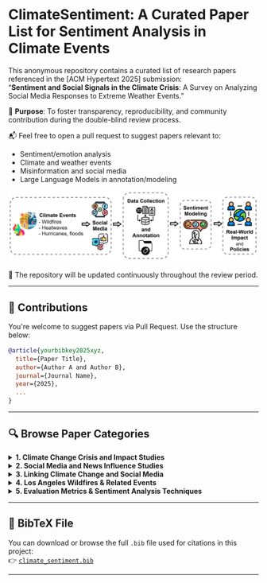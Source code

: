 # ClimateSentiment: A Curated Paper List for Sentiment Analysis in Climate Events

This anonymous repository contains a curated list of research papers referenced in the [ACM Hypertext 2025] submission:  
“**Sentiment and Social Signals in the Climate Crisis**: A Survey on Analyzing Social Media Responses to Extreme Weather Events.”

📝 **Purpose**: To foster transparency, reproducibility, and community contribution during the double-blind review process.

📬 Feel free to open a pull request to suggest papers relevant to:
- Sentiment/emotion analysis
- Climate and weather events
- Misinformation and social media
- Large Language Models in annotation/modeling

![Purpose Overview](./figures/overview.png)

📎 The repository will be updated continuously throughout the review period.

---

## 📢 Contributions

You're welcome to suggest papers via Pull Request. Use the structure below:

```bibtex
@article{yourbibkey2025xyz,
  title={Paper Title},
  author={Author A and Author B},
  journal={Journal Name},
  year={2025},
  ...
}
```
---

## 🔍 Browse Paper Categories

<details>
  <summary><strong>1. Climate Change Crisis and Impact Studies</strong></summary>

Papers covering climate change effects on migration, health, ecosystems, agriculture, biodiversity, and extreme events.

- `floranza2019impact` – The Impact of Disasters and Climate Change on Migration and Displacement  
- `gabric2023climate` – The Climate Change Crisis: A Review of Its Causes and Possible Responses  
- `mostafa2025interconnected` – Interconnected Impacts of Climate Change on Biodiversity, Agriculture, and Human Health  
<!-- Add more bullet points as needed -->
</details>

<details>
  <summary><strong>2. Social Media and News Influence Studies</strong></summary>

Research focusing on the impact of social media on traditional media, journalism, public opinion, and misinformation.

- `vsovsic2019influence` – Influence of Social Networks on National Television News Programmes  
- `newman2009rise` – The Rise of Social Media and Its Impact on Mainstream Journalism  
- `lakzaei2025loss` – LOSS-GAT for Fake News Detection  

</details>

<details>
  <summary><strong>3. Linking Climate Change and Social Media</strong></summary>

Studies analyzing how social media reflects, influences, and interacts with climate change narratives.

- `sultana2024systematic` – Systematic Review of the Climate Change–Social Media Nexus  
- `mavrodieva2019role` – Social Media as Soft Power in Climate Engagement  
- `vivion2024misinformation` – Misinformation About Climate Change on Social Media  
</details>

<details>
  <summary><strong>4. Los Angeles Wildfires & Related Events</strong></summary>

Papers that study the 2025 LA Wildfires, their social impact, misinformation, public health effects, and digital media coverage.

- `ko2024experience` – How California Wildfires Shaped Twitter Climate Framings  
- `gimello2025embers` – Societal Impact of the LA Wildfires on Misinformation  
- `chappell2025fakeimages` – NPR Article on Fake AI Wildfire Images  
<!-- Continue -->
</details>

<details>
  <summary><strong>5. Evaluation Metrics & Sentiment Analysis Techniques</strong></summary>

Sentiment models, annotation methods, benchmarks, and BERT/RoBERTa-based LLM approaches for climate-related NLP.

- `chicco2020advantages` – Advantages of MCC over F1  
- `liu2022sentiment` – Sentiment Analysis and Opinion Mining  
- `cambria2020senticnet` – SenticNet for Sentiment Tasks  

</details>

---

## 📎 BibTeX File

You can download or browse the full `.bib` file used for citations in this project:  
👉 [`climate_sentiment.bib`](./climate_sentiment.bib)

---
